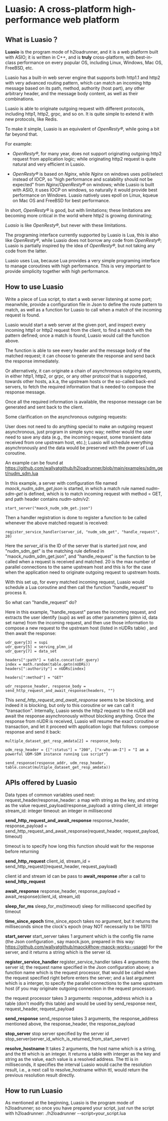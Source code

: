 
# Luasio: A cross-platform high-performance web platform


## What is Luasio？
**Luasio** is the program mode of h2loadrunner, and it is a web platform built with ASIO; it is written in C++, and is **truly** cross-platform, with best-in-class performance on every popular OS, including Linux, Windows, Mac OS, FreeBSD, etc.

Luasio has a built-in web server engine that supports both http1.1 and http2 with very advanced routing pattern, which can match an incoming http message based on its path, method, authority (host part), any other arbitrary header, and the message body content, as well as their combinations.

Luasio is able to originate outgoing request with different protocols, including http1, http2, grpc, and so on. It is quite simple to extend it with new protocols, like Redis.

To make it simple, Luasio is an equivalent of *OpenResty®*, while going a bit far beyond that. 

For example:

 - *OpenResty®*, for many year, does not support originating outgoing http2 request from application logic; while originating http2 request  is quite natural and very efficient in Luasio.
   
- *OpenResty®* is based on *Nginx*, while *Nginx* on windows uses poll/select instead of IOCP, so "high performance and scalability should not be expected" from *Nginx*/*OpenResty®* on windows; while Luasio is built with ASIO, it uses IOCP on windows, so naturally it  would provide best performance on Windows.
   Luasio natively uses epoll on Linux, kqueue on Mac OS and FreeBSD for best performance.

In short, *OpenResty®* is good, but with limitations; these limitations are becoming more critical in the world where http2 is growing dominating;

*Luasio* is like *OpenResty®*, but never with these limitations.

The programing interface currently supported by Luasio is Lua, this is also like *OpenResty®*, while Luasio does not borrow any code from *OpenResty®*; Luasio is partially inspired by the idea of *OpenResty®*, but not taking any code from the latter.

Luasio uses Lua, because Lua provides a very simple programing interface to manage coroutines with high performance. This is very important to provide simplicity together with high performance.

## How to use Luasio
Write a piece of Lua script, to start a web server listening at some port; meanwhile, provide a configuration file in Json to define the route pattern to match, as well as a function for Luasio to call when a match of the incoming request is found.

Luasio would start a web server at the given port, and inspect every incoming http1 or http2 request from the client, to find a match with the pattern defined; once a match is found, Luasio would call the function above.

The function is able to see every header and the message body of the matched request; it can choose to generate the response and send back the response immediately.

Or alternatively, it can originate a chain of asynchronous outgoing requests,  in either http1, http2, or grpc, or any other protocol that is supported, towards other hosts, a.k.a, the upstream hosts or the so-called back-end servers, to fetch the required information that is needed to compose the response message. 

Once all the required information is available, the response message can be generated and sent back to the client.

Some clarification on the asynchronous outgoing requests: 

User does not need to do anything special to make an outgoing request asynchronous, just program in simple sync way; neither would the user need to save any data (e.g., the incoming request, some transient data received from one upstream host, etc.); Luasio will schedule everything asynchronously and the data would be preserved with the power of Lua coroutine.

An example can be found at 
https://github.com/wallyatgithub/h2loadrunner/blob/main/examples/sdm_get/nudm_sdm.lua

In this example, a server with configuration file named *maock_nudm_sdm_get.json* is started, in which a match rule named *nudm-sdm-get* is defined, which is to match incoming request with method = GET, and path header contains *nudm-sdm/v2*:

	start_server("maock_nudm_sdm_get.json")

Then a handler registration is done to register a function to be called whenever the above matched request is received:

	register_service_handler(server_id, "nudm_sdm_get", "handle_request", 20)

Here the *server_id* is the ID of the server that is started just now, and "nudm_sdm_get" is the matching rule defined in "maock_nudm_sdm_get.json", and "handle_request" is the function to be called when a request is received and matched. 20 is the max number of parallel connections to the same upstream host and this is for the case when the application need to originate outgoing request to upstream hosts. 

With this set up, for every matched incoming request, Luasio would schedule a Lua coroutine and then call the function "handle_request" to process it.

So what can "handle_request" do?

Here in this example, "handle_request" parses the incoming request, and extracts the user identify (supi) as well as other parameters (plmn id, data set name) from the incoming request, and then use those information to compose a new request to the upstream host (listed in nUDRs table) , and then await the response:

	udr_query[3] = supi
    udr_query[5] = serving_plmn_id
    udr_query[7] = data_set
    
    headers[":path"] = table.concat(udr_query)
    index = math.random(table.getn(nUDRs))
    headers[":authority"] = nUDRs[index]
    
    headers[":method"] = "GET"
    
    udr_response_header, response_body = send_http_request_and_await_response(headers, "")

This *send_http_request_and_await_response* seems to be blocking, and indeed it is blocking, but only to this coroutine or we can call it "transaction". 
Internally, Luasio sends the http2 request to the nUDR and await the response asynchronously without blocking anything. 
Once the response from nUDR is received, Luasio will resume the exact coroutine or transaction, and let it proceed with application logic that follows: compose response and send it back:

	multiple_dataset_get_resp_amdata[2] = response_body;
	
    udm_resp_header = {[":status"] = "200", ["x-who-am-I"] = "I am a powerful UDM-SDM instance running Lua script"}
    
    send_response(response_addr, udm_resp_header, table.concat(multiple_dataset_get_resp_amdata))

## APIs offered by **Luasio**

Data types of common variables used next:
request_header/response_header: a map with string as the key, and string as the value
request_payload/response_payload: a string
client_id: integer
stream_id: integer
timeout: an integer in millisecond

**send_http_request_and_await_response**
response_header, response_payload = send_http_request_and_await_response(request_header, request_payload, timeout)

timeout is to specify how long this function should wait for the response before returning

**send_http_request**
client_id, stream_id = send_http_request((request_header, request_payload)

client id and stream id can be pass to **await_response** after a call to **send_http_request**

**await_response**
response_header, response_payload = await_response(client_id, stream_id)

**sleep_for_ms**
sleep_for_ms(timeout)
sleep for millisecond specified by timeout

**time_since_epoch**
time_since_epoch takes no argument, but it returns the milliseconds since the clock's epoch (may NOT necessarily to be 1970)

**start_server**
start_server takes 1 argument which is the config file name (the Json configuration , say maock.json, prepared in this way: https://github.com/wallyatgithub/maock#how-maock-works--usage) for the server, and it returns a string which is the server id.

**register_service_handler**
register_service_handler takes 4 arguments: the server id; the request name specified in the Json configuration above; a function name which is the request processor, that would be called when the request specified right before enters the server; and a last argument which is a interger, to specify the parallel connections to the same upstream host (if you may originate outgoing connection in the request processor).

the request processor takes 3 arguments: response_address which is a table (don't modify this table) and would be used by send_response next, request_header, request_payload

**send_response**
send_response takes 3 arguments, the response_address mentioned above, the response_header, the response_payload


**stop_server**
stop server specified by the server id
stop_server(server_id_which_is_returned_from_start_server)

**resolve_hostname**
It takes 2 arguments, the host name which is a string, and the ttl which is an integer. It returns a table with interger as the key and string as the value, each value is a resolved address. The ttl is in milliseconds, it specifies the interval Luasio would cache the resolution result, i.e., a next call to resolve_hostname within ttl, would return the previous resolution result directly.

## How to run Luasio
As mentioned at the beginning, Luasio is the program mode of h2loadrunner; so once you have prepared your script, just run the script with h2loadrunner:
./h2loadrunner --script=your_script.lua